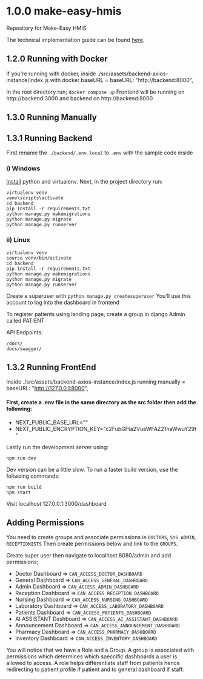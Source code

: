 # 1.0.0 make-easy-hmis
Repository for Make-Easy HMIS

The technical implementation guide can be found [here](https://drive.google.com/drive/folders/1YjqVylXmq7H-xYRadxENCc-8_zBcDrpp?usp=sharing).


## 1.2.0 Running with Docker
If you're running with docker, inside ./src/assets/backend-axios-instance/index.js
with docker baseURL = baseURL: "http://backend:8000",

In the root directory run;
```docker compose up```
Frontend will be running on http://backend:3000 and backend on http://backend:8000

## 1.3.0 Running Manually
## 1.3.1 Running Backend
First rename the ``./backend/.env.local``  to ``.env`` with the sample code inside

### i) Windows
[Install](https://medium.com/analytics-vidhya/virtual-environment-6ad5d9b6af59) python and virtualenv.
Next, in the project directory run:
```
virtualenv venv
venv\scripts\activate
cd backend
pip install -r requirements.txt
python manage.py makemigrations
python manage.py migrate
python manage.py runserver
```

### ii) Linux
```
virtualenv venv
source venv/bin/activate
cd backend
pip install -r requirements.txt
python manage.py makemigrations
python manage.py migrate
python manage.py runserver
```
Create a superuser with ``python manage.py createsuperuser``
You'll use this account to log into the dashboard in frontend

To register patients using landing page, create a group in django Admin called PATIENT

API Endpoints:
```
/docs/
docs/swagger/
```


## 1.3.2 Running FrontEnd
Inside ./src/assets/backend-axios-instance/index.js
running manually  = baseURL: "http://127.0.0.1:8000",


#### First, create a .env file in the same directory as the src folder then add the following:

* NEXT_PUBLIC_BASE_URL=""
* NEXT_PUBLIC_ENCRYPTION_KEY="c2FubGFta2VueWFAZ21haWwuY29t"

Lastly run the development server using:

```
npm run dev
```
Dev version can be a little slow. To run a faster build version, use  the follwoing commands:

```
npm run build
npm start
```
Visit localhost 127.0.0.1:3000/dashboard

## Adding Permissions
You need to create groups and associate permissions ie ``DOCTORS``,         ``SYS_ADMIN``, ``RECEPTIONISTS``
Then create permissions below and link to the ``GROUPS``.

Create super user then navigate to localhost:8080/admin and add permissions;
* Doctor Dashboard => ``CAN_ACCESS_DOCTOR_DASHBOARD``
* General Dashboard => ``CAN_ACCESS_GENERAL_DASHBOARD``
* Admin Dashboard => ``CAN_ACCESS_ADMIN_DASHBOARD``
* Reception Dashboard => ``CAN_ACCESS_RECEPTION_DASHBOARD``
* Nursing Dashboard => ``CAN_ACCESS_NURSING_DASHBOARD``
* Laboratory Dashboard => ``CAN_ACCESS_LABORATORY_DASHBOARD``
* Patients Dashboard => ``CAN_ACCESS_PATIENTS_DASHBOARD``
* AI ASSISTANT Dashboard => ``CAN_ACCESS_AI_ASSISTANT_DASHBOARD``
* Announcement Dashboard => ``CAN_ACCESS_ANNOUNCEMENT_DASHBOARD``
* Pharmacy Dashboard => ``CAN_ACCESS_PHARMACY_DASHBOARD``
* Inventory Dashboard => ``CAN_ACCESS_INVENTORY_DASHBOARD``

You will notice that we have a Role and a Group. A group is associated with permissions which determines which speccific dashboards a user is allowed to access. A role helps differentiate staff from patients hence redirecting to patient profile if patient and to general dashboard if staff.
